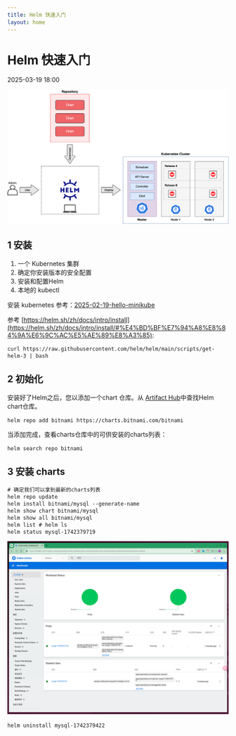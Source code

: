 ```yaml
---
title: Helm 快速入门
layout: home
---
```


# Helm 快速入门

2025-03-19 18:00

![2](assets/images/2025-03-19/2.png)


## 1 安装

1. 一个 Kubernetes 集群
2. 确定你安装版本的安全配置
3. 安装和配置Helm
4. 本地的 kubectl

安装 kubernetes 参考：[2025-02-19-hello-minikube](2025-02-19-hello-minikube)

参考 [https://helm.sh/zh/docs/intro/install](https://helm.sh/zh/docs/intro/install/#%E4%BD%BF%E7%94%A8%E8%84%9A%E6%9C%AC%E5%AE%89%E8%A3%85):

```shell
curl https://raw.githubusercontent.com/helm/helm/main/scripts/get-helm-3 | bash
```

## 2 初始化

安装好了Helm之后，您以添加一个chart 仓库。从 [Artifact Hub](https://artifacthub.io/packages/search?kind=0)中查找Helm chart仓库。

```shell
helm repo add bitnami https://charts.bitnami.com/bitnami
```

当添加完成，查看charts仓库中的可供安装的charts列表：

```shell
helm search repo bitnami
```

## 3 安装 charts

```shell
# 确定我们可以拿到最新的charts列表
helm repo update
helm install bitnami/mysql --generate-name
helm show chart bitnami/mysql
helm show all bitnami/mysql
helm list # helm ls
helm status mysql-1742379719
```

![1](assets/images/2025-03-19/1.png)

```shell
helm uninstall mysql-1742379422
```
